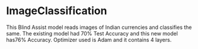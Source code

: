 # ImageClassification
This Blind Assist model reads images of Indian currencies and classifies the same. The existing model had 70% Test Accuracy and this new model has76% Accuracy. Optimizer used is Adam and it contains 4 layers.
